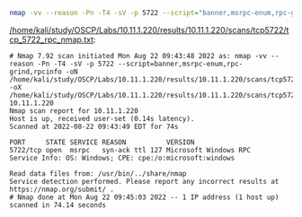 ```bash
nmap -vv --reason -Pn -T4 -sV -p 5722 --script="banner,msrpc-enum,rpc-grind,rpcinfo" -oN "/home/kali/study/OSCP/Labs/10.11.1.220/results/10.11.1.220/scans/tcp5722/tcp_5722_rpc_nmap.txt" -oX "/home/kali/study/OSCP/Labs/10.11.1.220/results/10.11.1.220/scans/tcp5722/xml/tcp_5722_rpc_nmap.xml" 10.11.1.220
```

[/home/kali/study/OSCP/Labs/10.11.1.220/results/10.11.1.220/scans/tcp5722/tcp_5722_rpc_nmap.txt](file:///home/kali/study/OSCP/Labs/10.11.1.220/results/10.11.1.220/scans/tcp5722/tcp_5722_rpc_nmap.txt):

```
# Nmap 7.92 scan initiated Mon Aug 22 09:43:48 2022 as: nmap -vv --reason -Pn -T4 -sV -p 5722 --script=banner,msrpc-enum,rpc-grind,rpcinfo -oN /home/kali/study/OSCP/Labs/10.11.1.220/results/10.11.1.220/scans/tcp5722/tcp_5722_rpc_nmap.txt -oX /home/kali/study/OSCP/Labs/10.11.1.220/results/10.11.1.220/scans/tcp5722/xml/tcp_5722_rpc_nmap.xml 10.11.1.220
Nmap scan report for 10.11.1.220
Host is up, received user-set (0.14s latency).
Scanned at 2022-08-22 09:43:49 EDT for 74s

PORT     STATE SERVICE REASON          VERSION
5722/tcp open  msrpc   syn-ack ttl 127 Microsoft Windows RPC
Service Info: OS: Windows; CPE: cpe:/o:microsoft:windows

Read data files from: /usr/bin/../share/nmap
Service detection performed. Please report any incorrect results at https://nmap.org/submit/ .
# Nmap done at Mon Aug 22 09:45:03 2022 -- 1 IP address (1 host up) scanned in 74.14 seconds

```
